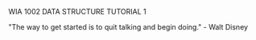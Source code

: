 WIA 1002 DATA STRUCTURE TUTORIAL 1

"The way to get started is to quit talking and begin doing."
                                                                - Walt Disney

